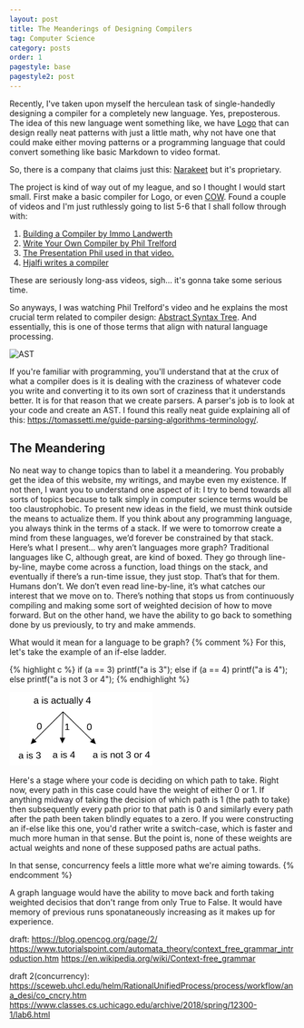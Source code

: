 ```yaml
---
layout: post
title: The Meanderings of Designing Compilers
tag: Computer Science
category: posts
order: 1
pagestyle: base
pagestyle2: post
---
```

Recently, I've taken upon myself the herculean task of single-handedly designing a compiler for a completely new language. Yes, preposterous. The idea of this new language went something like, we have [Logo](https://en.wikipedia.org/wiki/Logo_(programming_language)) that can design really neat patterns with just a little math, why not have one that could make either moving patterns or a programming language that could convert something like basic Markdown to video format.

So, there is a company that claims just this: [Narakeet](https://www.narakeet.com) but it's proprietary.

The project is kind of way out of my league, and so I thought I would start small. First make a basic compiler for Logo, or even [COW](https://esolangs.org/wiki/COW). Found a couple of videos and I'm just ruthlessly going to list 5-6 that I shall follow through with:
1. [Building a Compiler by Immo Landwerth](https://www.youtube.com/watch?v=wgHIkdUQbp0&list=PLRAdsfhKI4OWNOSfS7EUu5GRAVmze1t2y)
2. [Write Your Own Compiler by Phil Trelford](https://youtu.be/-E2tu3MqR24)
3. [The Presentation Phil used in that video.](https://www.slideshare.net/ptrelford)
4. [Hjalfi writes a compiler](https://youtu.be/iUarU8Fhvug)

These are seriously long-ass videos, sigh... it's gonna take some serious time.

So anyways, I was watching Phil Trelford's video and he explains the most crucial term related to compiler design: [Abstract Syntax Tree](https://en.wikipedia.org/wiki/Abstract_syntax_tree). And essentially, this is one of those terms that align with natural language processing.

![AST](https://i.stack.imgur.com/JDAbW.png)

If you're familiar with programming, you'll understand that at the crux of what a compiler does is it is dealing with the craziness of whatever code you write and converting it to its own sort of craziness that it understands better. It is for that reason that we create parsers. A parser's job is to look at your code and create an AST. I found this really neat guide explaining all of this: <https://tomassetti.me/guide-parsing-algorithms-terminology/>.

## The Meandering

No neat way to change topics than to label it a meandering. You probably get the idea of this website, my writings, and maybe even my existence. If not then, I want you to understand one aspect of it: I try to bend towards all sorts of topics because to talk simply in computer science terms would be too claustrophobic. To present new ideas in the field, we must think outside the means to actualize them. If you think about any programming language, you always think in the terms of a stack. If we were to tomorrow create a mind from these languages, we’d forever be constrained by that stack. Here’s what I present… why aren’t languages more graph? Traditional languages like C, although great, are kind of boxed. They go through line-by-line, maybe come across a function, load things on the stack, and eventually if there’s a run-time issue, they just stop. That’s that for them. Humans don’t. We don’t even read line-by-line, it’s what catches our interest that we move on to. There’s nothing that stops us from continuously compiling and making some sort of weighted decision of how to move forward. But on the other hand, we have the ability to go back to something done by us previously, to try and make ammends.

What would it mean for a language to be graph? 
{% comment %}
For this, let's take the example of an if-else ladder.

{% highlight c %}
if (a == 3)
	printf("a is 3");
else if (a == 4)
	printf("a is 4");
else
	printf("a is not 3 or 4");
{% endhighlight %}

<img alt="if-else weights"
src="/images/2020/if-else.png" height="50%" width="50%">

Here's a stage where your code is deciding on which path to take. Right now, every path in this case could have the weight of either 0 or 1. If anything midway of taking the decision of which path is 1 (the path to take) then subsequently every path prior to that path is 0 and similarly every path after the path been taken blindly equates to a zero. If you were constructing an if-else like this one, you'd rather write a switch-case, which is faster and much more human in that sense. But the point is, none of these weights are actual weights and none of these supposed paths are actual paths.

In that sense, concurrency feels a little more what we're aiming towards.
{% endcomment %}

A graph language would have the ability to move back and forth taking weighted decisios that don't range from only True to False. It would have memory of previous runs sponataneously increasing as it makes up for experience.

draft: <https://blog.opencog.org/page/2/>
<https://www.tutorialspoint.com/automata_theory/context_free_grammar_introduction.htm>
<https://en.wikipedia.org/wiki/Context-free_grammar>

draft 2(concurrency):
<https://sceweb.uhcl.edu/helm/RationalUnifiedProcess/process/workflow/ana_desi/co_cncry.htm>
<https://www.classes.cs.uchicago.edu/archive/2018/spring/12300-1/lab6.html>
